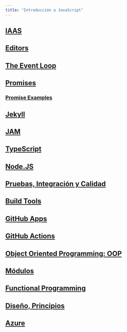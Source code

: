 ```yaml
---
title: "Introducción a JavaScript"
---
```


## [IAAS](iaas)

## [Editors](editors)

## [The Event Loop](event-loop)

## [Promises]({{site.baseurl}}/temas/introduccion-a-javascript/promises)

### [Promise Examples]({{site.baseurl}}//introduccion-a-javascript/promise-examples)

## [Jekyll](jekyll)

## [JAM](jam)

## [TypeScript](typescript)

## [Node.JS](node)

## [Pruebas, Integración y Calidad](pruebas)

## [Build Tools](build-tools)

## [GitHub Apps](github-apps)

## [GitHub Actions](github-actions)

## [Object Oriented Programming: OOP](oop)

## [Módulos](modulos)

## [Functional Programming](functional)

## [Diseño, Principios](design)

## [Azure](azure)